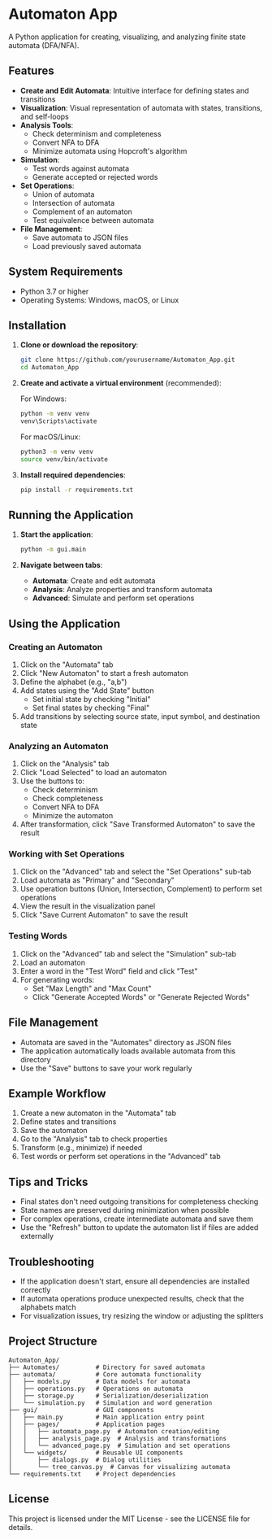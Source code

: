 # Automaton App

A Python application for creating, visualizing, and analyzing finite state automata (DFA/NFA).

## Features

- **Create and Edit Automata**: Intuitive interface for defining states and transitions
- **Visualization**: Visual representation of automata with states, transitions, and self-loops
- **Analysis Tools**:
  - Check determinism and completeness
  - Convert NFA to DFA
  - Minimize automata using Hopcroft's algorithm
- **Simulation**:
  - Test words against automata
  - Generate accepted or rejected words
- **Set Operations**:
  - Union of automata
  - Intersection of automata
  - Complement of an automaton
  - Test equivalence between automata
- **File Management**:
  - Save automata to JSON files
  - Load previously saved automata

## System Requirements

- Python 3.7 or higher
- Operating Systems: Windows, macOS, or Linux

## Installation

1. **Clone or download the repository**:
   ```bash
   git clone https://github.com/yourusername/Automaton_App.git
   cd Automaton_App
   ```

2. **Create and activate a virtual environment** (recommended):
   
   For Windows:
   ```bash
   python -m venv venv
   venv\Scripts\activate
   ```
   
   For macOS/Linux:
   ```bash
   python3 -m venv venv
   source venv/bin/activate
   ```

3. **Install required dependencies**:
   ```bash
   pip install -r requirements.txt
   ```

## Running the Application

1. **Start the application**:
   ```bash
   python -m gui.main
   ```

2. **Navigate between tabs**:
   - **Automata**: Create and edit automata
   - **Analysis**: Analyze properties and transform automata
   - **Advanced**: Simulate and perform set operations

## Using the Application

### Creating an Automaton

1. Click on the "Automata" tab
2. Click "New Automaton" to start a fresh automaton
3. Define the alphabet (e.g., "a,b")
4. Add states using the "Add State" button
   - Set initial state by checking "Initial"
   - Set final states by checking "Final"
5. Add transitions by selecting source state, input symbol, and destination state

### Analyzing an Automaton

1. Click on the "Analysis" tab
2. Click "Load Selected" to load an automaton
3. Use the buttons to:
   - Check determinism
   - Check completeness
   - Convert NFA to DFA
   - Minimize the automaton
4. After transformation, click "Save Transformed Automaton" to save the result

### Working with Set Operations

1. Click on the "Advanced" tab and select the "Set Operations" sub-tab
2. Load automata as "Primary" and "Secondary"
3. Use operation buttons (Union, Intersection, Complement) to perform set operations
4. View the result in the visualization panel
5. Click "Save Current Automaton" to save the result

### Testing Words

1. Click on the "Advanced" tab and select the "Simulation" sub-tab
2. Load an automaton
3. Enter a word in the "Test Word" field and click "Test"
4. For generating words:
   - Set "Max Length" and "Max Count"
   - Click "Generate Accepted Words" or "Generate Rejected Words"

## File Management

- Automata are saved in the "Automates" directory as JSON files
- The application automatically loads available automata from this directory
- Use the "Save" buttons to save your work regularly

## Example Workflow

1. Create a new automaton in the "Automata" tab
2. Define states and transitions
3. Save the automaton
4. Go to the "Analysis" tab to check properties
5. Transform (e.g., minimize) if needed
6. Test words or perform set operations in the "Advanced" tab

## Tips and Tricks

- Final states don't need outgoing transitions for completeness checking
- State names are preserved during minimization when possible
- For complex operations, create intermediate automata and save them
- Use the "Refresh" button to update the automaton list if files are added externally

## Troubleshooting

- If the application doesn't start, ensure all dependencies are installed correctly
- If automata operations produce unexpected results, check that the alphabets match
- For visualization issues, try resizing the window or adjusting the splitters

## Project Structure

```
Automaton_App/
├── Automates/          # Directory for saved automata
├── automata/           # Core automata functionality
│   ├── models.py       # Data models for automata
│   ├── operations.py   # Operations on automata
│   ├── storage.py      # Serialization/deserialization
│   └── simulation.py   # Simulation and word generation
├── gui/                # GUI components
│   ├── main.py         # Main application entry point
│   ├── pages/          # Application pages
│   │   ├── automata_page.py  # Automaton creation/editing
│   │   ├── analysis_page.py  # Analysis and transformations
│   │   └── advanced_page.py  # Simulation and set operations
│   └── widgets/        # Reusable UI components
│       ├── dialogs.py  # Dialog utilities
│       └── tree_canvas.py  # Canvas for visualizing automata
└── requirements.txt    # Project dependencies
```

## License

This project is licensed under the MIT License - see the LICENSE file for details.
